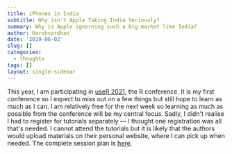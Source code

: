 ```yaml
---
title: iPhones in India
subtitle: Why isn't Apple Taking India Seriously?
summary: Why is Apple ignorning such a big market like India?
author: Harshvardhan
date: '2019-06-02'
slug: []
categories:
  - thoughts
tags: []
layout: single-sidebar
---
```


This year, I am participating in [useR 2021](https://user2021.r-project.org), the R conference. It is my first conference so I expect to miss out on a few things but still hope to learn as much as I can. I am relatively free for the next week so learning as much as possible from the conference will be my central focus. Sadly, I didn't realise I had to register for tutorials separately — I thought one registration was all that's needed. I cannot attend the tutorials but it is likely that the authors would upload materials on their personal website, where I can pick up when needed. The complete session plan is [here](/docs/useR_2021_schedule.pdf).
